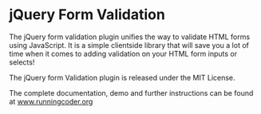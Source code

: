jQuery Form Validation
======================

The jQuery form validation plugin unifies the way to validate HTML forms using JavaScript.
It is a simple clientside library that will save you a lot of time when it comes to adding validation on your HTML form inputs or selects!

The jQuery form Validation plugin is released under the MIT License.

The complete documentation, demo and further instructions can be found at www.runningcoder.org
